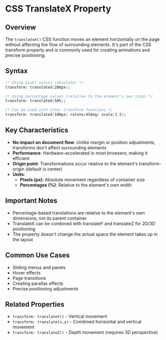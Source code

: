 # CSS TranslateX Property

## Overview

The `translateX()` CSS function moves an element horizontally on the page without affecting the flow of surrounding elements. It's part of the CSS transform property and is commonly used for creating animations and precise positioning.

## Syntax

```css
/* Using pixel values (absolute) */
transform: translateX(200px);

/* Using percentage values (relative to the element's own size) */
transform: translateX(50%);

/* Can be used with other transform functions */
transform: translateX(100px) rotate(45deg) scale(1.5);
```

## Key Characteristics

- **No impact on document flow**: Unlike margin or position adjustments, transforms don't affect surrounding elements
- **Performance**: Hardware-accelerated in most browsers, making it efficient
- **Origin point**: Transformations occur relative to the element's transform-origin (default is center)
- **Units**:
    - **Pixels (px)**: Absolute movement regardless of container size
    - **Percentages (%)**: Relative to the element's own width

## Important Notes

- Percentage-based translations are relative to the element's own dimensions, not its parent container
- TranslateX can be combined with translateY and translateZ for 2D/3D positioning
- The property doesn't change the actual space the element takes up in the layout

## Common Use Cases

- Sliding menus and panels
- Hover effects
- Page transitions
- Creating parallax effects
- Precise positioning adjustments


## Related Properties

- `transform: translateY()` - Vertical movement
- `transform: translate(x,y)` - Combined horizontal and vertical movement
- `transform: translateZ()` - Depth movement (requires 3D perspective)

